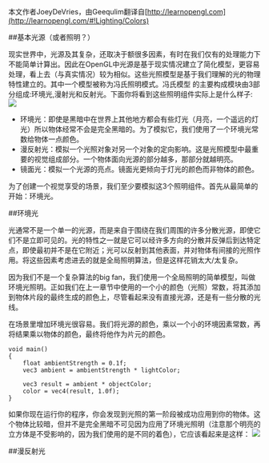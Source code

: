本文作者JoeyDeVries，由Geequlim翻译自[http://learnopengl.com](http://learnopengl.com/#!Lighting/Colors)

##基本光源（或者照明？）

现实世界中，光源及其复杂，还取决于额很多因素，有时在我们仅有的处理能力下不能简单计算出。因此在OpenGL中光源是基于现实情况建立了简化模型，更容易处理，看上去（与真实情况）较为相似。这些光照模型是基于我们理解的光的物理特性建立的。其中一个模型被称为冯氏照明模式。冯氏模型
的主要构成模块由3部分组成:环境光,漫射光和反射光。下面你将看到这些照明组件实际上是什么样子:
![](http://www.learnopengl.com/img/lighting/basic_lighting_phong.png)

* 环境光：即使是黑暗中在世界上其他地方都会有些灯光（月亮，一个遥远的灯光）所以物体经常不会是完全黑暗的。为了模拟它，我们使用了一个环境光常数给物体一点颜色。
* 漫反射光：模拟一个光照对象对另一个对象的定向影响。这是光照模型中最重要的视觉组成部分。一个物体面向光源的部分越多，那部分就越明亮。
* 镜面光：模拟一个光源的亮点。镜面光更倾向于灯光的颜色而非物体的颜色。

为了创建一个视觉享受的场景，我们至少要模拟这3个照明组件。首先从最简单的开始：环境光。

##环境光

光通常不是一个单一的光源，而是来自于围绕在我们周围的许多分散光源，即使它们不是立即可见的。光的特性之一就是它可以经许多方向的分散并反弹后到达特定点，即使最初并不是在它附近；光可以反射到其他表面，并对物体有间接的光照作用。将这些因素考虑进去的就是全局照明算法，但是这样花销太大/太复杂。

因为我们不是一个复杂算法的big fan，我们使用一个全局照明的简单模型，叫做环境光照明。正如我们在上一章节中使用的一个小的颜色（光照）常数，将其添加到物体片段的最终生成的颜色上，尽管看起来没有直接光源，还是有一些分散的光线。

在场景里增加环境光很容易。我们将光源的颜色，乘以一个小的环境因素常数，再将结果乘以物体的颜色，最终将他作为片元的颜色。

	void main()
	{
	    float ambientStrength = 0.1f;
	    vec3 ambient = ambientStrength * lightColor;
	
	  	vec3 result = ambient * objectColor;
	    color = vec4(result, 1.0f);
	} 

如果你现在运行你的程序，你会发现到光照的第一阶段被成功应用到你的物体。这个物体比较暗，但并不是完全黑暗不可见因为应用了环境光照明（注意那个明亮的立方体是不受影响的，因为我们使用的是不同的着色），它应该看起来是这样：
![](http://www.learnopengl.com/img/lighting/ambient_lighting.png)

##漫反射光



